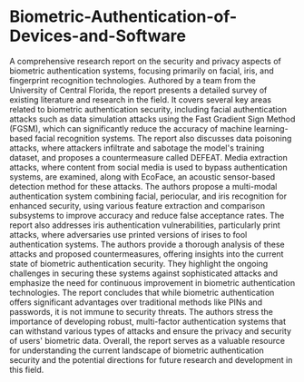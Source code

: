 # Biometric-Authentication-of-Devices-and-Software

A comprehensive research report on the security and privacy aspects of biometric authentication systems, focusing primarily on facial, iris, and fingerprint recognition technologies. Authored by a team from the University of Central Florida, the report presents a detailed survey of existing literature and research in the field. It covers several key areas related to biometric authentication security, including facial authentication attacks such as data simulation attacks using the Fast Gradient Sign Method (FGSM), which can significantly reduce the accuracy of machine learning-based facial recognition systems. The report also discusses data poisoning attacks, where attackers infiltrate and sabotage the model's training dataset, and proposes a countermeasure called DEFEAT. Media extraction attacks, where content from social media is used to bypass authentication systems, are examined, along with EcoFace, an acoustic sensor-based detection method for these attacks. The authors propose a multi-modal authentication system combining facial, periocular, and iris recognition for enhanced security, using various feature extraction and comparison subsystems to improve accuracy and reduce false acceptance rates. The report also addresses iris authentication vulnerabilities, particularly print attacks, where adversaries use printed versions of irises to fool authentication systems. The authors provide a thorough analysis of these attacks and proposed countermeasures, offering insights into the current state of biometric authentication security. They highlight the ongoing challenges in securing these systems against sophisticated attacks and emphasize the need for continuous improvement in biometric authentication technologies. The report concludes that while biometric authentication offers significant advantages over traditional methods like PINs and passwords, it is not immune to security threats. The authors stress the importance of developing robust, multi-factor authentication systems that can withstand various types of attacks and ensure the privacy and security of users' biometric data. Overall, the report serves as a valuable resource for understanding the current landscape of biometric authentication security and the potential directions for future research and development in this field.
